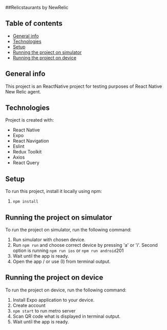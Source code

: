 ##Relicstaurants by NewRelic

## Table of contents
* [General info](#general-info)
* [Technologies](#technologies)
* [Setup](#setup)
* [Running the project on simulator](#running-the-project-on-simulator)
* [Running the project on device](#running-the-project-on-device)

## General info
This project is an ReactNative project for testing purposes of React Native New Relic agent.

## Technologies
Project is created with:
* React Native
* Expo
* React Navigation
* Eslint
* Redux Toolkit
* Axios
* React Query

## Setup
To run this project, install it locally using npm:
  1. `npm install`

## Running the project on simulator
To run the project on simulator, run the following command:
  1. Run simulator with chosen device.
  2. Run `npm run` and choose correct device by pressing 'a' or 'i'.
      Second option is running `npm run ios` or `npm run android`201
  3. Wait until the app is ready.
  4. Open the app / or use (I) from terminal output.

## Running the project on device
To run the project on device, run the following command:
  1. Install Expo application to your device.
  2. Create account
  3. `npm start` to run metro server
  4. Scan QR code what is displayed in terminal output.
  5. Wait until the app is ready.
